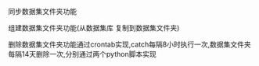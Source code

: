 同步数据集文件夹功能

组建数据集文件夹功能(从数据集库 复制到数据集文件夹)

删除数据集文件夹功能通过crontab实现,catch每隔8小时执行一次,数据集文件夹每隔14天删除一次,分别通过两个python脚本实现